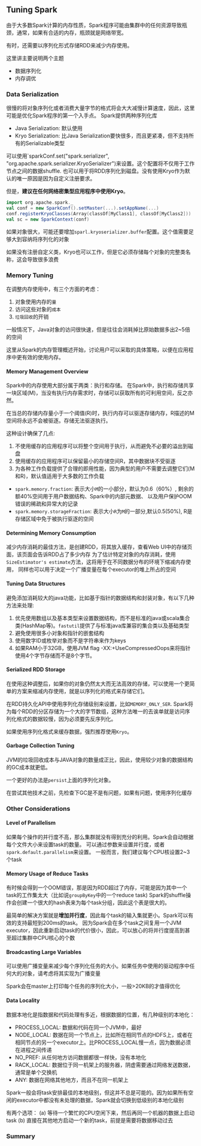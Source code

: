 ## Tuning Spark
由于大多数Spark计算的内存性质，Spark程序可能由集群中的任何资源导致瓶颈，通常，如果有合适的内存，瓶颈就是网络带宽。

有时，还需要以序列化形式存储RDD来减少内存使用。

这里讲主要说明两个主题
+ 数据序列化
+ 内存调优

### Data Serialization
很慢的将对象序列化或者消费大量字节的格式将会大大减慢计算速度，因此，这里可能是优化Spark程序的第一个入手点。
Spark提供两种序列化库
+ Java Serialization: 默认使用
+ Kryo Serialization: 比Java Serialization要快很多，而且更紧凑，但不支持所有的Serializable类型

可以使用`sparkConf.set("spark.serializer", "org.apache.spark.serializer.KryoSerializer")来设置。这个配置将不仅用于工作节点之间的数据shuffle.
也可以用于将RDD序列化到磁盘。没有使用Kryo作为默认的唯一原因是因为自定义注册要求。

但是，**建议在任何网络密集型应用程序中使用Kryo**。
```scala
import org.apache.spark._
val conf = new SparkConf().setMaster(...).setAppName(...)
conf.registerKryoClasses(Array(classOf[MyClass1], classOf[MyClass2]))
val sc = new SparkContext(conf)
```
如果对象很大，可能还要增加`sparl.kryoserializer.buffer`配置。这个值需要足够大到容纳将序列化的对象

如果没有注册自定义类，Kryo也可以工作，但是它必须存储每个对象的完整类名称，这会导致很多浪费

### Memory Tuning
在调整内存使用中，有三个方面的考虑：
1. 对象使用内存的`量`
2. 访问这些对象的`成本`
3. `垃圾回收`的开销

一般情况下，Java对象的访问很快速，但是往往会消耗掉比原始数据多出2~5倍的空间

这里从Spark的内存管理概述开始，讨论用户可以采取的具体策略，以便在应用程序中更有效的使用内存。

#### Memory Management Overview
Spark中的内存使用大部分属于两类：执行和存储。
在Spark中，执行和存储共享一块区域(M)，当没有执行内存需求时，存储可以获取所有的可利用空间，反之亦然。

在当总的存储内存量小于一个阈值(R)时，执行内存可以驱逐存储内存，R描述的M空间将永远不会被驱逐。存储无法驱逐执行。

这种设计确保了几点:
1. 不使用缓存的应用程序可以将整个空间用于执行，从而避免不必要的溢出到磁盘
2. 使用缓存的应用程序可以保留最小的存储空间R，其中数据块不受驱逐
3. 为各种工作负载提供了合理的即用性能，因为典型的用户不需要去调整它们(M和R)，默认值适用于大多数的工作负载

+ `spark.memory.fraction`: 表示大小`M`的一小部分，默认为0.6（60%）, 剩余的额40%空间用于用户数据结构、Spark中的内部元数据、
以及用户保护OOM错误的稀疏和异常大的记录 
+ `spark.memory.storageFraction`: 表示大小`R`为`M`的一部分,默认0.5(50%), R是存储区域中免于被执行驱逐的空间


#### Determining Memory Consumption
减少内存消耗的最佳方法，是创建RDD，将其放入缓存，查看Web UI中的存储页面，该页面会告诉RDD占了多少内存
为了估计特定对象的内存消耗，使用`SizeEstimator's estimate`方法，这将用于在不同数据分布的环境下缩减内存使用，
同样也可以用于决定一个广播变量在每个executor的堆上所占的空间

#### Tuning Data Structures
避免添加消耗较大的java功能，比如基于指针的数据结构和封装对象，有以下几种方法来处理:
1. 优先使用数组以及基本类型来设置数据结构，而不是标准的java或scala集合类(HashMap等)。`fastutil`提供了与标准java库兼容的集合类以及基础类型
2. 避免使用很多小对象和指针的嵌套结构
3. 使用数字ID或枚举对象而不是字符串来作为keys
4. 如果RAM小于32GB，使用JVM flag -XX:+UseCompressedOops来将指针使用4个字节存储而不是8个字节。

#### Serialized RDD Storage
在使用这种调整后，如果你的对象仍然太大而无法高效的存储，可以使用一个更简单的方案来缩减内存使用，就是以序列化的格式来存储它们。

在RDD持久化API中使用序列化存储级别来设置，比如`MEMORY_ONLY_SER`.
Spark将为每个RDD的分区存储为一个大的字节数组，这种方法唯一的去诶单就是访问序列化格式的数据较慢，因为必须要先反序列化。

如果使用序列化格式来缓存数据，强烈推荐使用`Kryo`。

#### Garbage Collection Tuning
JVM的垃圾回收成本与JAVA对象的数量成正比，因此，使用较少对象的数据结构的GC成本就更低。

一个更好的办法是`persist`上面的序列化对象。

在尝试其他技术之前，先检查下GC是不是有问题，如果有问题，使用序列化缓存

### Other Considerations

#### Level of Parallelism
如果每个操作的并行度不高，那么集群就没有得到充分的利用。Spark会自动根据每个文件大小来设置task的数量。
可以通过参数来设置并行度，或者`spark.default.parallelism`来设置。
一般而言，我们建议每个CPU核设置2~3个task

#### Memory Usage of Reduce Tasks
有时候会得到一个OOM错误，那是因为RDD超过了内存，可能是因为其中一个task的工作集太大（比如说`groupByKey`中的一个reduce task)
Spark的shuffle操作会创建一个很大的hash表来为每个task分组，因此这个表是很大的。

最简单的解决方案就是**增加并行度**，因此每个task的输入集就更小。Spark可以有效的支持最短到200ms的task。
因为Spark会在多个task之间复用一个JVM executor，因此重新启动task的代价很小，因此，可以放心的将并行度提高到甚至超过集群中CPU核心的个数

#### Broadcasting Large Variables
可以使用广播变量来减少每个序列化任务的大小。如果任务中使用的驱动程序中任何大的对象，请考虑将其实现为广播变量

Spark会在master上打印每个任务的序列化大小，一般>20KB的才值得优化

#### Data Locality
数据本地化是指数据和代码处理有多近，根据数据的位置，有几种级别的本地化：
+ PROCESS_LOCAL: 数据和代码在同一个JVM中，最好
+ NODE_LOCAL: 数据在同一个节点上，比如所在相同节点的HDFS上，或者在相同节点的另一个executor上。比PROCESS_LOCAL慢一点，因为数据必须在进程之间传递
+ NO_PREF: 从任何地方访问数据都很一样快，没有本地化
+ RACK_LOCAL: 数据位于同一机架上的服务器，阴虚需要通过网络发送数据，通常是单个交换机
+ ANY: 数据在网络其他地方，而且不在同一机架上

Spark一般会将task安排最佳的本地级别，但这并不总是可能的。因为如果所有空闲的executor中都没有未处理的数据，Spark就会切换到低级别的本地化级别

有两个选项：
(a) 等待一个繁忙的CPU空闲下来，然后再同一个机器的数据上启动task
(b) 直接在其他地方启动一个新的task，前提是需要将数据移动过去 

### Summary 